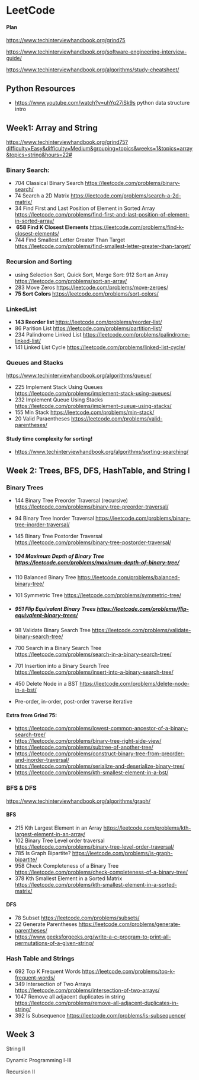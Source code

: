 # LeetCode

#### Plan 

https://www.techinterviewhandbook.org/grind75

https://www.techinterviewhandbook.org/software-engineering-interview-guide/

https://www.techinterviewhandbook.org/algorithms/study-cheatsheet/

## Python Resources

- https://www.youtube.com/watch?v=uhYq27iSk9s python data structure intro

##  Week1: Array and String

https://www.techinterviewhandbook.org/grind75?difficulty=Easy&difficulty=Medium&grouping=topics&weeks=1&topics=array&topics=string&hours=22#

### Binary Search:

- 704 Classical Binary Search https://leetcode.com/problems/binary-search/
- 74 Search a 2D Matrix https://leetcode.com/problems/search-a-2d-matrix/
- 34 Find First and Last Position of Element in Sorted Array https://leetcode.com/problems/find-first-and-last-position-of-element-in-sorted-array/
-  <b> 658 Find K Closest Elements </b> https://leetcode.com/problems/find-k-closest-elements/
- 744 Find Smallest Letter Greater Than Target https://leetcode.com/problems/find-smallest-letter-greater-than-target/

### Recursion and Sorting

- using Selection Sort, Quick Sort, Merge Sort: 912 Sort an Array https://leetcode.com/problems/sort-an-array/
- 283 Move Zeros https://leetcode.com/problems/move-zeroes/
- <b>75 Sort Colors </b> https://leetcode.com/problems/sort-colors/

### LinkedList

- <b>143 Reorder list  </b>https://leetcode.com/problems/reorder-list/
- 86 Parition List https://leetcode.com/problems/partition-list/
- 234  Palindrome Linked List https://leetcode.com/problems/palindrome-linked-list/
- 141 Linked List Cycle https://leetcode.com/problems/linked-list-cycle/

### Queues and Stacks

https://www.techinterviewhandbook.org/algorithms/queue/

- 225 Implement Stack Using Queues https://leetcode.com/problems/implement-stack-using-queues/
- 232 Implement Queue Using Stacks https://leetcode.com/problems/implement-queue-using-stacks/
- 155 Min Stack https://leetcode.com/problems/min-stack/
- 20 Valid Paraentheses https://leetcode.com/problems/valid-parentheses/

#### Study time complexity for sorting! 

- https://www.techinterviewhandbook.org/algorithms/sorting-searching/

## Week 2: Trees, BFS, DFS, HashTable, and String I

### Binary Trees

- 144 Binary Tree Preorder Traversal (recursive) https://leetcode.com/problems/binary-tree-preorder-traversal/

- 94 Binary Tree Inorder Traversal https://leetcode.com/problems/binary-tree-inorder-traversal/

- 145 Binary Tree Postorder Traversal https://leetcode.com/problems/binary-tree-postorder-traversal/

- ##### 104 Maximum Depth of Binary Tree https://leetcode.com/problems/maximum-depth-of-binary-tree/

- 110 Balanced Binary Tree https://leetcode.com/problems/balanced-binary-tree/

- 101 Symmetric Tree https://leetcode.com/problems/symmetric-tree/

- ##### 951 Flip Equivalent Binary Trees https://leetcode.com/problems/flip-equivalent-binary-trees/

- 98 Validate Binary Search Tree https://leetcode.com/problems/validate-binary-search-tree/

- 700 Search in a Binary Search Tree https://leetcode.com/problems/search-in-a-binary-search-tree/

- 701 Insertion into a Binary Search Tree https://leetcode.com/problems/insert-into-a-binary-search-tree/

- 450 Delete Node in a BST https://leetcode.com/problems/delete-node-in-a-bst/

- Pre-order, in-order, post-order traverse iterative 

#### Extra from Grind 75:

- https://leetcode.com/problems/lowest-common-ancestor-of-a-binary-search-tree/
- https://leetcode.com/problems/binary-tree-right-side-view/
- https://leetcode.com/problems/subtree-of-another-tree/
- https://leetcode.com/problems/construct-binary-tree-from-preorder-and-inorder-traversal/
- https://leetcode.com/problems/serialize-and-deserialize-binary-tree/
- https://leetcode.com/problems/kth-smallest-element-in-a-bst/

### BFS & DFS

https://www.techinterviewhandbook.org/algorithms/graph/

#### BFS

- 215 Kth Largest Element in an Array https://leetcode.com/problems/kth-largest-element-in-an-array/
- 102 Binary Tree Level order traversal https://leetcode.com/problems/binary-tree-level-order-traversal/
- 785 Is Graph Bipartite? https://leetcode.com/problems/is-graph-bipartite/
- 958 Check Completeness of a Binary Tree https://leetcode.com/problems/check-completeness-of-a-binary-tree/
- 378 Kth Smallest Element in a Sorted Matrix https://leetcode.com/problems/kth-smallest-element-in-a-sorted-matrix/

#### DFS

- 78 Subset https://leetcode.com/problems/subsets/
- 22 Generate Parentheses https://leetcode.com/problems/generate-parentheses/
- https://www.geeksforgeeks.org/write-a-c-program-to-print-all-permutations-of-a-given-string/

### Hash Table and Strings

- 692 Top K Frequent Words https://leetcode.com/problems/top-k-frequent-words/
- 349 Intersection of Two Arrays https://leetcode.com/problems/intersection-of-two-arrays/
- 1047 Remove all adjacent duplicates in string https://leetcode.com/problems/remove-all-adjacent-duplicates-in-string/
- 392 Is Subsequence https://leetcode.com/problems/is-subsequence/

## Week 3

String II 

Dynamic Programming I-III

Recursion II  

 
